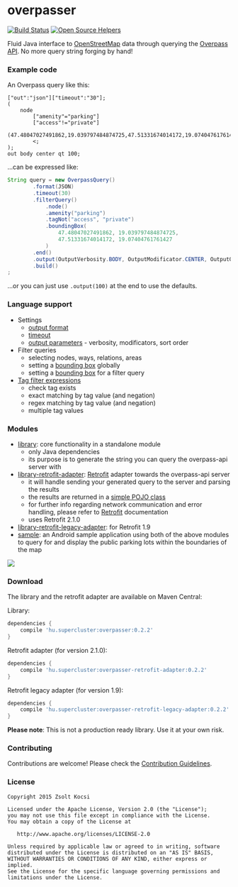 # overpasser
[![Build Status](https://travis-ci.org/zsoltk/overpasser.svg?branch=master)](https://travis-ci.org/zsoltk/overpasser)
[![Open Source Helpers](https://www.codetriage.com/zsoltk/overpasser/badges/users.svg)](https://www.codetriage.com/zsoltk/overpasser)

Fluid Java interface to [OpenStreetMap](https://www.openstreetmap.org/) data through querying the [Overpass API](http://wiki.openstreetmap.org/wiki/Overpass_API). No more query string forging by hand!

### Example code
An Overpass query like this:
```
["out":"json"]["timeout":"30"];
(
    node
        ["amenity"="parking"]
        ["access"!="private"]
        (47.48047027491862,19.039797484874725,47.51331674014172,19.07404761761427);
        <;
);
out body center qt 100;
```

...can be expressed like:
```java
String query = new OverpassQuery()
        .format(JSON)
        .timeout(30)
        .filterQuery()
            .node()
            .amenity("parking")
            .tagNot("access", "private")
            .boundingBox(
                47.48047027491862, 19.039797484874725,
                47.51331674014172, 19.07404761761427
            )
        .end()
        .output(OutputVerbosity.BODY, OutputModificator.CENTER, OutputOrder.QT, 100)
        .build()
;
```

...or you can just use ```.output(100)``` at the end to use the defaults.

### Language support
* Settings
  * [output format](http://wiki.openstreetmap.org/wiki/Overpass_API/Overpass_QL#Output_Format_.28out.29)
  * [timeout](http://wiki.openstreetmap.org/wiki/Overpass_API/Overpass_QL#timeout)
  * [output parameters](http://wiki.openstreetmap.org/wiki/Overpass_API/Overpass_QL#Print_.28out.29) - verbosity, modificators, sort order
* Filter queries
  * selecting nodes, ways, relations, areas
  * setting a [bounding box](http://wiki.openstreetmap.org/wiki/Overpass_API/Overpass_QL#Global_bounding_box_.28bbox.29) globally
  * setting a [bounding box](http://wiki.openstreetmap.org/wiki/Overpass_API/Overpass_QL#Bounding_box) for a filter query
* [Tag filter expressions](http://wiki.openstreetmap.org/wiki/Overpass_API/Overpass_QL#Filters)
    * check tag exists 
    * exact matching by tag value (and negation)
    * regex matching by tag value (and negation)
    * multiple tag values
  
### Modules
* [library](https://github.com/zsoltk/overpasser/tree/master/library): core functionality in a standalone module 
  * only Java dependencies
  * its purpose is to generate the string you can query the overpass-api server with
* [library-retrofit-adapter](https://github.com/zsoltk/overpasser/tree/master/library-retrofit-adapter): [Retrofit](http://square.github.io/retrofit/) adapter towards the overpass-api server
  * it will handle sending your generated query to the server and parsing the results
  * the results are returned in a [simple POJO class](https://github.com/zsoltk/overpasser/blob/master/library-retrofit-adapter/src/main/java/hu/supercluster/overpasser/adapter/OverpassQueryResult.java)
  * for further info regarding network communication and error handling, please refer to [Retrofit](http://square.github.io/retrofit/) documentation
  * uses Retrofit 2.1.0
* [library-retrofit-legacy-adapter](https://github.com/zsoltk/overpasser/tree/master/library-retrofit-legacy-adapter): for Retrofit 1.9
* [sample](https://github.com/zsoltk/overpasser/tree/master/sample): an Android sample application using both of the above modules to query for and display the public parking lots within the boundaries of the map

![](http://imgur.com/A4TGjjx.png)

### Download

The library and the retrofit adapter are available on Maven Central:

Library:
```groovy
dependencies {
    compile 'hu.supercluster:overpasser:0.2.2'
}
```
  
Retrofit adapter (for version 2.1.0):
```groovy
dependencies {
    compile 'hu.supercluster:overpasser-retrofit-adapter:0.2.2'
}
```

Retrofit legacy adapter (for version 1.9):
```groovy
dependencies {
    compile 'hu.supercluster:overpasser-retrofit-legacy-adapter:0.2.2'
}
```

**Please note**: This is not a production ready library. Use it at your own risk.

### Contributing

Contributions are welcome! Please check the [Contribution Guidelines](CONTRIBUTING.md).

### License

    Copyright 2015 Zsolt Kocsi

    Licensed under the Apache License, Version 2.0 (the "License");
    you may not use this file except in compliance with the License.
    You may obtain a copy of the License at

       http://www.apache.org/licenses/LICENSE-2.0

    Unless required by applicable law or agreed to in writing, software
    distributed under the License is distributed on an "AS IS" BASIS,
    WITHOUT WARRANTIES OR CONDITIONS OF ANY KIND, either express or implied.
    See the License for the specific language governing permissions and
    limitations under the License.
